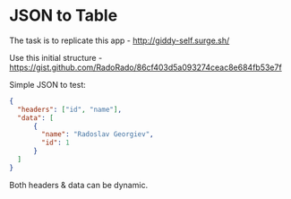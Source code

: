 # JSON to Table

The task is to replicate this app - http://giddy-self.surge.sh/

Use this initial structure - https://gist.github.com/RadoRado/86cf403d5a093274ceac8e684fb53e7f

Simple JSON to test:

```json
{
  "headers": ["id", "name"],
  "data": [
      {
        "name": "Radoslav Georgiev",
        "id": 1
      }
  ]
}
```

Both headers & data can be dynamic.
